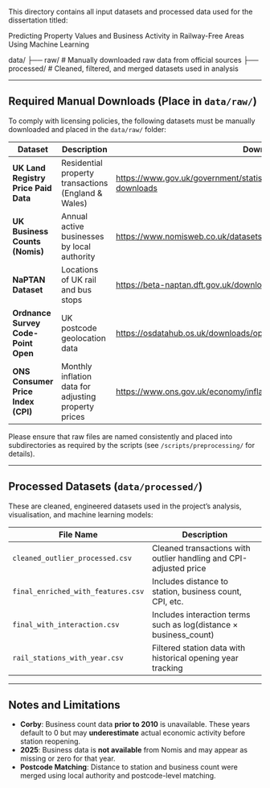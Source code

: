 This directory contains all input datasets and processed data used for the dissertation titled:

Predicting Property Values and Business Activity in Railway-Free Areas Using Machine Learning

data/
├── raw/                     # Manually downloaded raw data from official sources
├── processed/               # Cleaned, filtered, and merged datasets used in analysis

---

## Required Manual Downloads (Place in `data/raw/`)

To comply with licensing policies, the following datasets must be manually downloaded and placed in the `data/raw/` folder:

| Dataset                                | Description                                                  | Download Link |
|----------------------------------------|--------------------------------------------------------------|----------------|
| **UK Land Registry Price Paid Data**   | Residential property transactions (England & Wales)          | https://www.gov.uk/government/statistical-data-sets/price-paid-data-downloads |
| **UK Business Counts (Nomis)**         | Annual active businesses by local authority                  | https://www.nomisweb.co.uk/datasets/idbrent |
| **NaPTAN Dataset**                     | Locations of UK rail and bus stops                           | https://beta-naptan.dft.gov.uk/download |
| **Ordnance Survey Code-Point Open**    | UK postcode geolocation data                                 | https://osdatahub.os.uk/downloads/open/CodePointOpen |
| **ONS Consumer Price Index (CPI)**     | Monthly inflation data for adjusting property prices         | https://www.ons.gov.uk/economy/inflationandpriceindices/timeseries/d7bt/mm23 |

Please ensure that raw files are named consistently and placed into subdirectories as required by the scripts (see `/scripts/preprocessing/` for details).

---

## Processed Datasets (`data/processed/`)

These are cleaned, engineered datasets used in the project’s analysis, visualisation, and machine learning models:

| File Name                             | Description                                                         |
|--------------------------------------|---------------------------------------------------------------------|
| `cleaned_outlier_processed.csv`      | Cleaned transactions with outlier handling and CPI-adjusted price   |
| `final_enriched_with_features.csv`   | Includes distance to station, business count, CPI, etc.             |
| `final_with_interaction.csv`         | Includes interaction terms such as log(distance × business_count)   |
| `rail_stations_with_year.csv`        | Filtered station data with historical opening year tracking         |

---

## Notes and Limitations

- **Corby**: Business count data **prior to 2010** is unavailable. These years default to 0 but may **underestimate** actual economic activity before station reopening.
- **2025**: Business data is **not available** from Nomis and may appear as missing or zero for that year.
- **Postcode Matching**: Distance to station and business count were merged using local authority and postcode-level matching.

